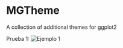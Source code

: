 # MGTheme
A collection of additional themes for ggplot2

Prueba 1:
![Ejemplo 1](MGTheme/img/Prueba1.png)
